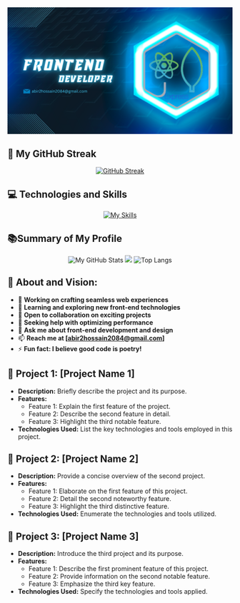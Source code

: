 
<!-- Banner -->
<div align="center">
  <img src="https://github.com/Abirhossain2084/Abirhossain2084/blob/main/images/abir_git_cover%20(1).png?raw=true" alt="Web Developer">
</div>


<!-- Streak -->
## 🚀 My GitHub Streak

<div align="center">
  <a href="https://git.io/streak-stats">
    <img src="https://github-readme-streak-stats.herokuapp.com?user=Abirhossain2084&theme=windows-dark&card_width=500" alt="GitHub Streak" />
  </a>
</div>

<!-- Technologies Icons -->
## 💻 Technologies and Skills

<div align="center">
  <a href="https://skillicons.dev/icons?i=js,html,css,tailwind,mongodb,mysql,nodejs,express,react,vite,firebase,materialui,wordpress,figma">
    <img src="https://skillicons.dev/icons?i=js,html,css,tailwind,mongodb,mysql,nodejs,express,react,vite,firebase,materialui,wordpress,figma" alt="My Skills">
  </a>
</div>



<!-- Summary of card -->

##  📚Summary of My Profile

<div align="center">

<img src="http://github-profile-summary-cards.vercel.app/api/cards/stats?username=Abirhossain2084&theme=2077" alt="My GitHub Stats">


<img src="http://github-profile-summary-cards.vercel.app/api/cards/profile-details?username=Abirhossain2084&theme=2077" width="900"/>


 <img src="https://github-readme-stats.vercel.app/api/top-langs?username=Abirhossain2084&theme=radical&show_icons=true&locale=en&layout=compact" width="400" alt="Top Langs">

</div>


<!-- Vision -->
## 👋 About and Vision:

- 🔭 **Working on crafting seamless web experiences**
- 🌱 **Learning and exploring new front-end technologies**
- 👯 **Open to collaboration on exciting projects**
- 🤔 **Seeking help with optimizing performance**
- 💬 **Ask me about front-end development and design**
- 📫 **Reach me at [abir2hossain2084@gmail.com]**
- ⚡ **Fun fact: I believe good code is poetry!**




<!-- Project 1 -->
## 🚀 Project 1: [Project Name 1]

- **Description:** Briefly describe the project and its purpose.
- **Features:**
  - Feature 1: Explain the first feature of the project.
  - Feature 2: Describe the second feature in detail.
  - Feature 3: Highlight the third notable feature.
- **Technologies Used:** List the key technologies and tools employed in this project.

<!-- Project 2 -->
## 🚀 Project 2: [Project Name 2]

- **Description:** Provide a concise overview of the second project.
- **Features:**
  - Feature 1: Elaborate on the first feature of this project.
  - Feature 2: Detail the second noteworthy feature.
  - Feature 3: Highlight the third distinctive feature.
- **Technologies Used:** Enumerate the technologies and tools utilized.

<!-- Project 3 -->
## 🚀 Project 3: [Project Name 3]

- **Description:** Introduce the third project and its purpose.
- **Features:**
  - Feature 1: Describe the first prominent feature of this project.
  - Feature 2: Provide information on the second notable feature.
  - Feature 3: Emphasize the third key feature.
- **Technologies Used:** Specify the technologies and tools applied.


